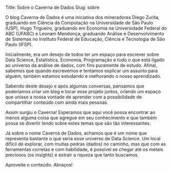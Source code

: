 Title: Sobre o Caverna de Dados
Slug: sobre

O blog Caverna de Dados é uma iniciativa dos mineradores Diego Zurita, graduando em Ciência da Computação na Universidade de São Paulo (USP), Hugo Trigueiro, graduando em Economia na Universidade Federal do ABC (UFABC) e Leonam Mendonça, graduando Análise e Desenvolvimento de Sistemas no Instituto Federal de Educação, Ciência e Tecnologia de São Paulo (IFSP).

Inicialmente, era um desejo de todos ter um espaço para escrever sobre Data Science, Estatística, Economia, Programação e tudo o que está ligado ao universo da análise de dados, com fins puramente de estudo. Afinal, sabemos que quando escrevemos e tentamos explicar um assunto para alguém, também estamos estudando e melhorando o nosso aprendizado.

Sabendo deste desejo e após algumas conversas, pensamos que poderíamos criar um blog e tocar esse projeto juntos, criando um espaço que unisse a nossa vontade de aprender com a possibilidade de compartilhar conteúdo com ainda mais pessoas.

Assim surgiu o Caverna! Esperamos que aqui você possa encontrar ao menos alguma coisa que agregue em seu conhecimento e que também possa se divertir lendo sobre estes temas que são tão interessantes.

Já sobre o nome Caverna de Dados, achamos que é um nome que representa bastante o que seria esse universo de Data Science. Um local difícil de explorar, com muitas pedras (dados) no caminho, mas que com as ferramentas corretas e com habilidade, é possível se chegar até os metais preciosos (os insights) e extrair a riqueza que tanto buscamos.

Aproveite o conteúdo. Abraços!